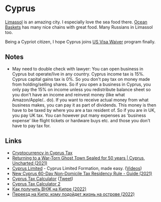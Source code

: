 # Cyprus

[Limassol](https://en.wikipedia.org/wiki/Limassol) is an amazing city. I especially love the sea food there. [Ocean Baskets](https://cyprus.oceanbasket.com/) has many nice chains with great food. Many Russians in Limassol too.

Being a Cypriot citizen, I hope Cyprus joins [US Visa Waiver](https://travel.state.gov/content/travel/en/us-visas/tourism-visit/visa-waiver-program.html) program finally.

## Notes

- May need to double check with lawyer: You can open business in Cyprus but operate/live in any country. Cyprus income tax is 15%. Cyprus capital gains tax is 0%. So you don't pay tax on money made from holding/selling shares. So if you open a business in Cyprus, you only pay the 15% on income unless you redistribute balance sheet so you don't have an income and reinvest money (like what Amazon/Apple/.. do). If you want to receive actual money from what business makes, you can pay it as part of dividends. This money is then have to be taxed by where you are a tax resident of. So if you are in UK, you pay UK tax. You can however put many expenses as 'business expense' like flight tickets or hardware buys etc. and those you don't have to pay tax for.

## Links

- [Cryptocurrency in Cyprus Tax](https://www.tax-residence.com/cryptocurrency-cyprus/)
- [Returning to a War-Torn Ghost Town Sealed for 50 years | Cyprus, Uncharted (2021)](https://www.youtube.com/watch?v=p7_TZagxjyk)
- [Cyprus Limited](https://www.cypruslimited.com/) - Cyprus Limited Formation, made easy. ([Videos](https://www.youtube.com/channel/UC0x2a-cTEPbUWzj4PH5V3KA/videos))
- [New Cyprus 60-Day Non-Domicile Tax Residency Rule - Guide (2021)](https://www.reddit.com/r/eupersonalfinance/comments/qwndj4/new_cyprus_60day_nondomicile_tax_residency_rule/)
- [Cyprus Tax Calculator](https://www.cyprustaxcalculator.com/) ([Tweet](https://twitter.com/AlexSukhorukov_/status/1464255193663561728))
- [Cyprus Tax Calculator 2](https://www.qnta.biz/resources/cyprus-tax/tax-calculators/gross-to-net-salary)
- [Как получить ВНЖ на Кипре (2022)](https://twitter.com/AlexSukhorukov_/status/1496499407302406162)
- [Переезд на Кипр: кому подойдет жизнь на острове (2022)](https://www.youtube.com/watch?v=BRgvbKOnocI)
